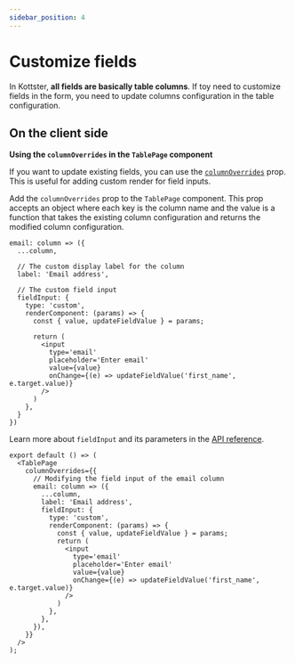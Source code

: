```yaml
---
sidebar_position: 4
---
```


# Customize fields

In Kottster, **all fields are basically table columns**. If toy need to customize fields in the form, you need to update columns configuration in the table configuration.

## On the client side

**Using the `columnOverrides` in the `TablePage` component**

If you want to update existing fields, you can use the [`columnOverrides`](/table/table-page-component#columnoverrides) prop. This is useful for adding custom render for field inputs.

Add the `columnOverrides` prop to the `TablePage` component. This prop accepts an object where each key is the column name and the value is a function that takes the existing column configuration and returns the modified column configuration.

```tsx title="Example of modifying email column"
email: column => ({
  ...column,

  // The custom display label for the column
  label: 'Email address',

  // The custom field input
  fieldInput: {
    type: 'custom',
    renderComponent: (params) => {
      const { value, updateFieldValue } = params;

      return (
        <input 
          type='email'
          placeholder='Enter email'
          value={value} 
          onChange={(e) => updateFieldValue('first_name', e.target.value)} 
        />
      )
    },
  }
})
```

Learn more about `fieldInput` and its parameters in the [API reference](/table/configuration/api#field-inputs).

```tsx title="Example of modifying email field"
export default () => (
  <TablePage
    columnOverrides={{
      // Modifying the field input of the email column
      email: column => ({
        ...column,
        label: 'Email address',
        fieldInput: {
          type: 'custom',
          renderComponent: (params) => {
            const { value, updateFieldValue } = params;
            return (
              <input 
                type='email'
                placeholder='Enter email'
                value={value} 
                onChange={(e) => updateFieldValue('first_name', e.target.value)} 
              />
            )
          },
        },
      }),
    }}
  />
);
```